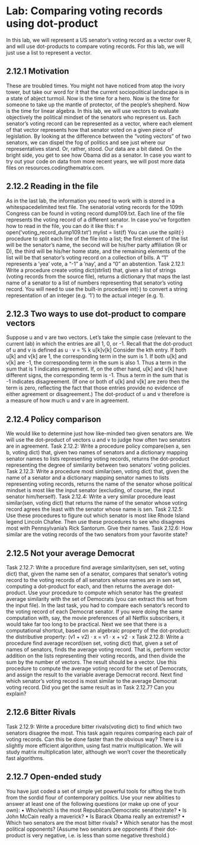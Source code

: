 # Lab: Comparing voting records using dot-product
In this lab, we will represent a US senator’s voting record as a vector over R, and will use
dot-products to compare voting records. For this lab, we will just use a list to represent a
vector.
## 2.12.1 Motivation
These are troubled times. You might not have noticed from atop the ivory tower, but take
our word for it that the current sociopolitical landscape is in a state of abject turmoil. Now
is the time for a hero. Now is the time for someone to take up the mantle of protector, of
the people’s shepherd. Now is the time for linear algebra.
In this lab, we will use vectors to evaluate objectively the political mindset of the senators
who represent us. Each senator’s voting record can be represented as a vector, where each
element of that vector represents how that senator voted on a given piece of legislation. By
looking at the difference between the “voting vectors” of two senators, we can dispel the fog
of politics and see just where our representatives stand.
Or, rather, stood. Our data are a bit dated. On the bright side, you get to see how
Obama did as a senator. In case you want to try out your code on data from more recent
years, we will post more data files on resources.codingthematrix.com.

## 2.12.2 Reading in the file
As in the last lab, the information you need to work with is stored in a whitespacedelimited text file. The senatorial voting records for the 109th Congress can be found
in voting record dump109.txt.
Each line of the file represents the voting record of a different senator. In case you’ve
forgotten how to read in the file, you can do it like this:
f = open('voting_record_dump109.txt')
mylist = list(f)
You can use the split(·) procedure to split each line of the file into a list; the first
element of the list will be the senator’s name, the second will be his/her party affiliation (R
or D), the third will be his/her home state, and the remaining elements of the list will be
that senator’s voting record on a collection of bills. A “1” represents a ’yea’ vote, a “-1” a
’nay’, and a “0” an abstention.
Task 2.12.1: Write a procedure create voting dict(strlist) that, given a list of
strings (voting records from the source file), returns a dictionary that maps the last name
of a senator to a list of numbers representing that senator’s voting record. You will need to
use the built-in procedure int(·) to convert a string representation of an integer (e.g. ‘1’)
to the actual integer (e.g. 1).
## 2.12.3 Two ways to use dot-product to compare vectors
Suppose u and v are two vectors. Let’s take the simple case (relevant to the current lab) in
which the entries are all 1, 0, or -1. Recall that the dot-product of u and v is defined as
u · v = %
k
u[k]v[k]
Consider the kth entry. If both u[k] and v[k] are 1, the corresponding term in the sum is 1.
If both u[k] and v[k] are -1, the corresponding term in the sum is also 1. Thus a term in the
sum that is 1 indicates agreement. If, on the other hand, u[k] and v[k] have different signs,
the corresponding term is -1. Thus a term in the sum that is -1 indicates disagreement. (If
one or both of u[k] and v[k] are zero then the term is zero, reflecting the fact that those
entries provide no evidence of either agreement or disagreement.) The dot-product of u and
v therefore is a measure of how much u and v are in agreement.
## 2.12.4 Policy comparison
We would like to determine just how like-minded two given senators are. We will use the
dot-product of vectors u and v to judge how often two senators are in agreement.
Task 2.12.2: Write a procedure policy compare(sen a, sen b, voting dict) that,
given two names of senators and a dictionary mapping senator names to lists representing
voting records, returns the dot-product representing the degree of similarity between two
senators’ voting policies.
Task 2.12.3: Write a procedure most similar(sen, voting dict) that, given the name
of a senator and a dictionary mapping senator names to lists representing voting records,
returns the name of the senator whose political mindset is most like the input senator
(excluding, of course, the input senator him/herself).
Task 2.12.4: Write a very similar procedure least similar(sen, voting dict) that
returns the name of the senator whose voting record agrees the least with the senator whose
name is sen.
Task 2.12.5: Use these procedures to figure out which senator is most like Rhode Island
legend Lincoln Chafee. Then use these procedures to see who disagrees most with Pennsylvania’s Rick Santorum. Give their names.
Task 2.12.6: How similar are the voting records of the two senators from your favorite
state?
## 2.12.5 Not your average Democrat
Task 2.12.7: Write a procedure find average similarity(sen, sen set, voting dict)
that, given the name sen of a senator, compares that senator’s voting record to the voting
records of all senators whose names are in sen set, computing a dot-product for each, and
then returns the average dot-product.
Use your procedure to compute which senator has the greatest average similarity with
the set of Democrats (you can extract this set from the input file).
In the last task, you had to compare each senator’s record to the voting record of each
Democrat senator. If you were doing the same computation with, say, the movie preferences
of all Netflix subscribers, it would take far too long to be practical.
Next we see that there is a computational shortcut, based on an algebraic property of
the dot-product: the distributive property:
(v1 + v2) · x = v1 · x + v2 · x
Task 2.12.8: Write a procedure find average record(sen set, voting dict) that,
given a set of names of senators, finds the average voting record. That is, perform vector
addition on the lists representing their voting records, and then divide the sum by the number
of vectors. The result should be a vector.
Use this procedure to compute the average voting record for the set of Democrats, and
assign the result to the variable average Democrat record. Next find which senator’s
voting record is most similar to the average Democrat voting record. Did you get the same
result as in Task 2.12.7? Can you explain?
## 2.12.6 Bitter Rivals
Task 2.12.9: Write a procedure bitter rivals(voting dict) to find which two senators disagree the most.
This task again requires comparing each pair of voting records. Can this be done faster than
the obvious way? There is a slightly more efficient algorithm, using fast matrix multiplication.
We will study matrix multiplication later, although we won’t cover the theoretically fast
algorithms.
## 2.12.7 Open-ended study
You have just coded a set of simple yet powerful tools for sifting the truth from the sordid
flour of contemporary politics. Use your new abilities to answer at least one of the following
questions (or make up one of your own):
• Who/which is the most Republican/Democratic senator/state?
• Is John McCain really a maverick?
• Is Barack Obama really an extremist?
• Which two senators are the most bitter rivals?
• Which senator has the most political opponents? (Assume two senators are opponents
if their dot-product is very negative, i.e. is less than some negative threshold.)
